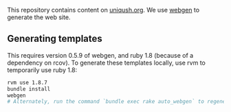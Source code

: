
This repository contains content on [uniqush.org](http://uniqush.org). We use [webgen](https://webgen.gettalong.org/) to generate the web site.

Generating templates
--------------------

This requires version 0.5.9 of webgen, and ruby 1.8 (because of a dependency on rcov). To generate these templates locally, use rvm to temporarily use ruby 1.8:

```bash
rvm use 1.8.7
bundle install
webgen
# Alternately, run the command `bundle exec rake auto_webgen` to regenerate the site in the background as changes are made.
```
